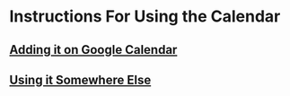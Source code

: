 # Instructions For Using the Calendar

## [Adding it on Google Calendar](gcal.md)

## [Using it Somewhere Else](ical.md)